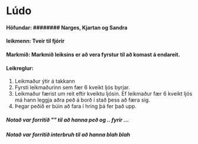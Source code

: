 # Lúdo

#### Höfundar: ######## Narges, Kjartan og Sandra 
#### leikmenn: Tveir til fjórir
#### Markmið: Markmið leiksins er að vera fyrstur til að komast á endareit.
#### Leikreglur: 
1.  Leikmaður ýtir á takkann
2. Fyrsti leikmaðurinn sem fær 6 kveikt ljós byrjar. 
3. Leikmaður færist um reit eftir kveiktu ljósin. Ef leikmaður fær 6 kveikt ljós má hann leggja aðra peð á borð í stað þess að færa sig. 
4. Þegar peðið er búin að fara í hring þá fer það upp. 


##### Notað var forritið "" til að hanna peð og .. fyrir ...
##### Notað var forritið interbruh til að hanna blah blah 
        
        
